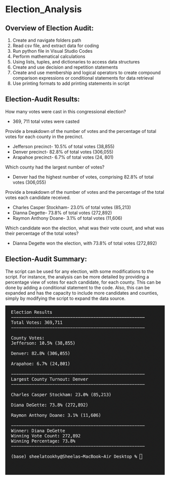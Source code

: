 # Election_Analysis

## Overview of Election Audit:

1.	Create and navigate folders path
2.	Read csv file, and extract data for coding 
3.	Run python file in Visual Studio Codes
4.	Perform mathematical calculations 
5.	Using lists, tuples, and dictionaries to access data structures 
6.	Create and use decision and repetition statements 
7.	Create and use membership and logical operators to create compound comparison expressions or conditional statements for data retrieval
8.	Use printing formats to add printing statements in script

## Election-Audit Results:

How many votes were cast in this congressional election?
  - 369, 711 total votes were casted
  
Provide a breakdown of the number of votes and the percentage of total votes for each county in the precinct.
  - Jefferson precinct- 10.5% of total votes (38,855)
  - Denver precinct- 82.8% of total votes (306,055)
  - Arapahoe precinct- 6.7% of total votes (24, 801)
  
Which county had the largest number of votes?
  - Denver had the highest number of votes, comprising 82.8% of total votes (306,055)

Provide a breakdown of the number of votes and the percentage of the total votes each candidate received.
  - Charles Casper Stockham- 23.0% of total votes (85,213)
  - Dianna Degette- 73.8% of total votes (272,892)
  - Raymon Anthony Doane- 3.1% of total votes (11,606)
  
Which candidate won the election, what was their vote count, and what was their percentage of the total votes?
  - Dianna Degette won the election, with 73.8% of total votes (272,892)

## Election-Audit Summary: 

  The script can be used for any election, with some modifications to the script. For instance, the analysis can be more detailed by providing a percentage view of votes for each candidate, for each county. This can be done by adding a conditional statement to the code. Also, this can be expanded and has the capacity to include more candidates and counties, simply by modifying the script to expand the data source.

![This is an image](https://github.com/Stookhy/Election_Analysis/blob/main/Election_Results.png?raw=true)
